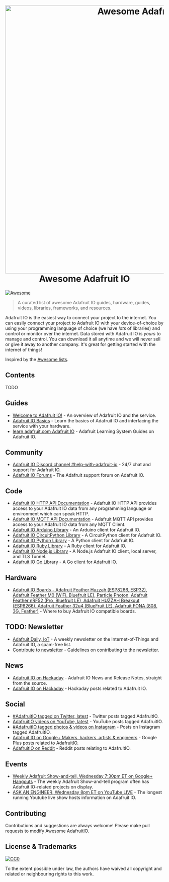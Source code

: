<h1 align="center">
  <img width="853" src="https://github.com/adafruit/awesome-adafruitio/blob/master/awesome_io.png" alt="Awesome AdafruitIO"><br>Awesome Adafruit IO
</h1>

[![Awesome](https://awesome.re/badge.svg)](https://awesome.re)

> A curated list of awesome Adafruit IO guides, hardware, guides, videos, libraries, frameworks, and resources.

Adafruit IO is the easiest way to connect your project to the internet. You can easily connect your project to Adafruit IO with your device-of-choice by using your programming language of choice (we have _lots_ of libraries) and control or monitor over the internet. Data stored with Adafruit IO is _yours_ to manage and control. You can download it all anytime and we will never sell or give it away to another company. It's great for getting started with the internet of things!

Inspired by the [Awesome lists](https://github.com/sindresorhus/awesome).

## Contents

TODO

## Guides

- [Welcome to Adafruit IO!](https://learn.adafruit.com/welcome-to-adafruit-io) - An overview of Adafruit IO  and the service.
- [Adafruit IO Basics](https://learn.adafruit.com/series/adafruit-io-basics) - Learn the basics of Adafruit IO and interfacing the service with your hardware.
- [learn.adafruit.com Adafruit IO](https://learn.adafruit.com/category/adafruit-io) - Adafruit Learning System Guides on Adafruit IO.

## Community

- [Adafruit IO Discord channel #help-with-adafruit-io](https://discord.gg/EAeBY6x) - 24/7 chat and support for Adafruit IO.
- [Adafruit IO Forums](https://forums.adafruit.com/viewforum.php?f=56) - The Adafruit support forum on Adafruit IO.

## Code

- [Adafruit IO HTTP API Documentation](https://io.adafruit.com/api/docs/) - Adafruit IO HTTP API provides access to your Adafruit IO data from any programming language or environment which can speak HTTP.
- [Adafruit IO MQTT API Documentation](https://learn.adafruit.com/welcome-to-adafruit-io/mqtt-api-documentation) - Adafruit MQTT API provides access to your Adafruit IO data from any MQTT Client.
- [Adafruit IO Arduino Library](https://github.com/adafruit/Adafruit_IO_Arduino) - An Arduino client for Adafruit IO.
- [Adafruit IO CircuitPython Library](https://github.com/adafruit/Adafruit_CircuitPython_AdafruitIO) - A CircuitPython client for Adafruit IO.
- [Adafruit IO Python Library](https://github.com/adafruit/Adafruit_IO_Python) - A Python client for Adafruit IO.
- [Adafruit IO Ruby Library](https://github.com/adafruit/io-client-ruby) - A Ruby client for Adafruit IO.
- [Adafruit IO Node.js Library](https://github.com/adafruit/adafruit-io-node) - A Node.js Adafruit IO client, local server, and TLS Tunnel.
- [Adafruit IO Go Library](https://github.com/adafruit/io-client-go) - A Go client for Adafruit IO.

## Hardware

- [Adafruit IO Boards - Adafruit Feather Huzzah (ESP8266, ESP32), Adafruit Feather M0 (WiFi, Bluefruit LE), Particle Photon, Adafruit Feather nRF52 (Pro, Bluefruit LE), Adafruit HUZZAH Breakout (ESP8266), Adafruit Feather 32u4 (BlueFruit LE), Adafruit FONA (808, 3G, Feather)](https://www.adafruit.com/iot) - Where to buy Adafruit IO compatible boards.


## TODO: Newsletter

- [Adafruit Daily, IoT](https://www.adafruitdaily.com/) - A weekly newsletter on the Internet-of-Things and Adafruit IO, a spam-free list.
- [Contribute to newsletter](https://github.com/adafruit/TODO) - Guidelines on contributing to the newsletter.

## News

- [Adafruit IO on Hackaday](https://io.adafruit.com/blog/) - Adafruit IO News and Release Notes, straight from the source.
- [Adafruit IO on Hackaday](https://hackaday.com/tag/adafruit-io/) - Hackaday posts related to Adafruit IO.

## Social

- [#AdafruitIO tagged on Twitter, latest](https://twitter.com/search?f=tweets&vertical=default&q=%23adafruitio&src=tyah) - Twitter posts tagged AdafruitIO.
- [AdafruitIO videos on YouTube, latest](https://www.youtube.com/results?sp=CAI%253D&search_query=adafruitio) - YouTube posts tagged AdafruitIO.
- [#AdafruitIO tagged photos & videos on Instagram](https://www.instagram.com/explore/tags/adafruitio/) - Posts on Instagram tagged AdafruitIO.
- [Adafruit IO on Google+ Makers, hackers, artists & engineers](https://plus.google.com/u/0/communities/112845006884148391862/stream/470b18f9-8f51-45c6-8057-91ad72c35279) - Google Plus posts related to AdafruitIO.
- [AdafruitIO on Reddit](https://www.reddit.com/search?q=adafruit%20io&t=year) - Reddit posts relating to AdafruitIO.

## Events

- [Weekly Adafruit Show-and-tell, Wednesday 7:30pm ET on Google+ Hangouts](https://plus.google.com/+adafruit) - The weekly Adafruit Show-and-tell program often has Adafruit IO-related projects on display.
- [ASK AN ENGINEER, Wednesday 8pm ET on YouTube LIVE](https://www.youtube.com/adafruit/live) - The longest running Youtube live show hosts information on Adafruit IO.

## Contributing

Contributions and suggestions are always welcome! Please make pull requests to modify Awesome AdafruitIO.

## License & Trademarks

[![CC0](http://mirrors.creativecommons.org/presskit/buttons/88x31/svg/cc-zero.svg)](https://creativecommons.org/publicdomain/zero/1.0/)

To the extent possible under law, the authors have waived all copyright and related or neighbouring rights to this work.
